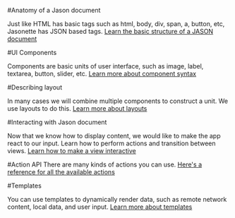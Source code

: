 #Anatomy of a Jason document

Just like HTML has basic tags such as html, body, div, span, a, button, etc, Jasonette has JSON based tags. [Learn the basic structure of a JASON document](../document)

#UI Components

Components are basic units of user interface, such as image, label, textarea, button, slider, etc. [Learn more about component syntax](components.md)

#Describing layout

In many cases we will combine multiple components to construct a unit. We use layouts to do this. [Learn more about layouts](layout.md)

#Interacting with Jason document

Now that we know how to display content, we would like to make the app react to our input. Learn how to perform actions and transition between views. [Learn how to make a view interactive](interaction.md)

#Action API
There are many kinds of actions you can use. [Here's a reference for all the available actions](actions.md)

#Templates

You can use templates to dynamically render data, such as remote network content, local data, and user input. [Learn more about templates](templates.md)
